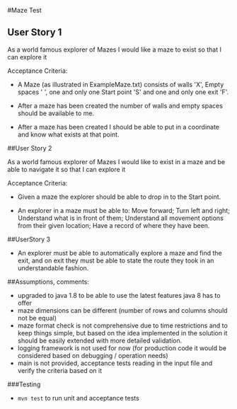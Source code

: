 #Maze Test

## User Story 1

As a world famous explorer of Mazes I would like a maze to exist so that I can explore it

Acceptance Criteria:

* A Maze (as illustrated in ExampleMaze.txt) consists of walls 'X', Empty spaces ' ', one and only one Start point 'S' and one and only one exit 'F'.

* After a maze has been created the number of walls and empty spaces should be available to me.

* After a maze has been created I should be able to put in a coordinate and know what exists at that point.


##User Story 2

As a world famous explorer of Mazes I would like to exist in a maze and be able to navigate it so that I can explore it

Acceptance Criteria:

* Given a maze the explorer should be able to drop in to the Start point.

* An explorer in a maze must be able to:
    Move forward;
    Turn left and right;
    Understand what is in front of them;
    Understand all movement options from their given location;
    Have a record of where they have been.


##UserStory 3
* An explorer must be able to automatically explore a maze and find the exit, and on exit they must be able to state the route they took in an understandable fashion.


##Assumptions, comments:
- upgraded to java 1.8 to be able to use the latest features java 8 has to offer
- maze dimensions can be different (number of rows and columns should not be equal)
- maze format check is not comprehensive due to time restrictions and to keep things simple, 
  but based on the idea implemented in the solution it should be easily extended with more detailed validation.
- logging framework is not used for now (for production code it would be considered based on debugging / operation needs)
- main is not provided, acceptance tests reading in the input file and verify the criteria based on it
 
###Testing
- `mvn test` to run unit and acceptance tests